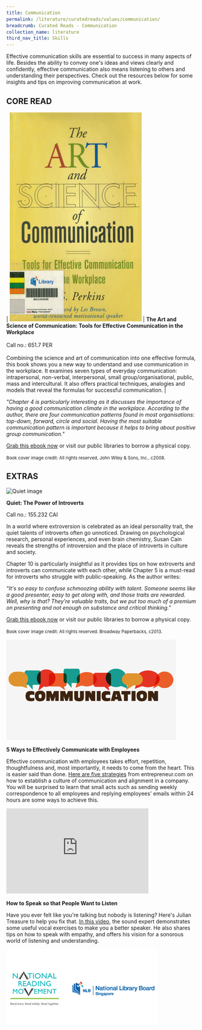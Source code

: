```yaml
---
title: Communication
permalink: /literature/curatedreads/values/communication/
breadcrumb: Curated Reads - Communication
collection_name: literature
third_nav_title: Skills
---
```


Effective communication skills are essential to success in many aspects of life. Besides the ability to convey one's ideas and views clearly and confidently, effective communication also means listening to others and understanding their perspectives. Check out the resources below for some insights and tips on improving communication at work.

## **CORE READ**

| ![Art and science of communication image](/images/literature/curatedreads/skills/Art-and-Science-Communication-350X552.jpg) | **The Art and Science of Communication: Tools for Effective Communication in the Workplace** <br><br> Call no.: 651.7 PER <br><br> Combining the science and art of communication into one effective formula, this book shows you a new way to understand and use communication in the workplace. It examines seven types of everyday communication: intrapersonal, non-verbal, interpersonal, small group/organisational, public, mass and intercultural. It also offers practical techniques, analogies and models that reveal the formulas for successful communication. | 

_"Chapter 4 is particularly interesting as it discusses the importance of having a good communication climate in the workplace. According to the author, there are four communication patterns found in most organisations: top-down, forward, circle and social. Having the most suitable communication pattern is important because it helps to bring about positive group communication."_

[Grab this ebook now](https://eresources.nlb.gov.sg/eReads/cms/details?uuid=450c0763-fef7-4199-8ea7-7b9a376455a5) or visit our public libraries to borrow a physical copy.

<small>Book cover image credit: All rights reserved, John Wiley & Sons, Inc., c2008.</small>

## **EXTRAS**

![Quiet image](/images/lierature/curatedreads/skills/149db41f-0319-4734-ba0f-ff8ae1b19351.jpg)

**Quiet: The Power of Introverts**

Call no.: 155.232 CAI

In a world where extroversion is celebrated as an ideal personality trait, the quiet talents of introverts often go unnoticed. Drawing on psychological research, personal experiences, and even brain chemistry, Susan Cain reveals the strengths of introversion and the place of introverts in culture and society.

Chapter 10 is particularly insightful as it provides tips on how extroverts and introverts can communicate with each other, while Chapter 5 is a must-read for introverts who struggle with public-speaking. As the author writes:

_"It's so easy to confuse schmoozing ability with talent. Someone seems like a good presenter, easy to get along with, and those traits are rewarded. Well, why is that? They're valuable traits, but we put too much of a premium on presenting and not enough on substance and critical thinking."_

[Grab this ebook now](https://eresources.nlb.gov.sg/eReads/cms/details?uuid=149db41f-0319-4734-ba0f-ff8ae1b19351) or visit our public libraries to borrow a physical copy.

<small>Book cover image credit: All rights reserved. Broadway Paperbacks, c2013.</small>

![Communication image](/images/literature/curatedreads/skills/Communication-extra-read-450X265.jpg)

**5 Ways to Effectively Communicate with Employees**

Effective communication with employees takes effort, repetition, thoughtfulness and, most importantly, it needs to come from the heart. This is easier said than done. [Here are five strategies](https://www.entrepreneur.com/article/248757) from entrepreneur.com on how to establish a culture of communication and alignment in a company. You will be surprised to learn that small acts such as sending weekly correspondence to all employees and replying employees' emails within 24 hours are some ways to achieve this. 

<iframe width="377" height="225" src="https://www.youtube.com/embed/eIho2S0ZahI" frameborder="0" allow="accelerometer; autoplay; clipboard-write; encrypted-media; gyroscope; picture-in-picture" allowfullscreen></iframe>

**How to Speak so that People Want to Listen**

Have you ever felt like you're talking but nobody is listening? Here's Julian Treasure to help you fix that. [In this video](https://www.youtube.com/watch?v=eIho2S0ZahI), the sound expert demonstrates some useful vocal exercises to make you a better speaker. He also shares tips on how to speak with empathy, and offers his vision for a sonorous world of listening and understanding.

![Logos image](/images/literature/curatedreads/logos-updated.jpeg)
